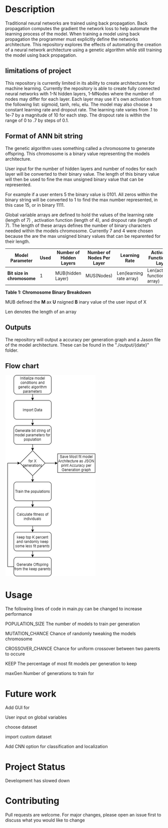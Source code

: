 # Description

Traditional neural networks are trained using back propagation. Back propagation computes the gradient the network loss to help automate the learning process of the model. When training a model using back propagation the programmer must explicitly define the networks architecture. This repository explores the effects of automating the creation of a neural network architecture using a genetic algorithm while still training the model using back propagation.

## limitations of project

This repository is currently limited in its ability to create architectures for machine learning. Currently the repository is able to create fully connected neural networks with 1-N hidden layers, 1-MNodes where the number of nodes may differ for each layer. Each layer may use it&#39;s own activation from the following list: sigmoid, tanh, relu, elu. The model may also choose a constant learning rate and dropout rate. The learning rate varies from .1 to 1e-7 by a magnitude of 10 for each step. The dropout rate is within the range of 0 to .7 by steps of 0.1.

## Format of ANN bit string

The genetic algorithm uses something called a chromosome to generate offspring. This chromosome is a binary value representing the models architecture.

User input for the number of hidden layers and number of nodes for each layer will be converted to their binary value. The length of this binary value will then be used to fine the max unsigned binary value that can be represented.

For example if a user enters 5 the binary value is 0101. All zeros within the binary string will be converted to 1 to find the max number represented, in this case 15, or in binary 1111.

Global variable arrays are defined to hold the values of the learning rate (length of 7) , activation function (length of 4), and dropout rate (length of 7). The length of these arrays defines the number of binary characters needed within the models chromosome. Currently 7 and 4 were chosen because the are the max unsigned binary values that can be reparented for their length.

| **Model Parameter** | **Used** | **Number of Hidden Layers** | **Number of Nodes Per Layer** | **Learning Rate** | **Activation Function Per Layer** | **Dropout Rate** |
| --- | --- | --- | --- | --- | --- | --- |
| **Bit size in chromosome** | 1 | MUB(hidden Layer) | MUS(Nodes) | Len(learning rate array) | Len(activation function array) | Len(dropout rate array) |

**Table 1: Chromosome Binary Breakdown**

MUB defined the **M** ax **U** nsigned **B** inary value of the user input of X

Len denotes the length of an array

## Outputs

The repository will output a accuracy per generation graph and a Jason file of the model architecture. These can be found in the &quot;./output/{date}&quot; folder.

## Flow chart


![NNOGA_Flow_Cart](https://github.com/viktor1223/Neural-Network-Optimization/blob/master/Figures/NNOGA_Flow_Chart.jpg?raw=true)

# Usage

The following lines of code in main.py can be changed to increase performance

POPULATION\_SIZE The number of models to train per generation

MUTATION\_CHANCE Chance of randomly tweaking the models chromosome

CROSSOVER\_CHANCE Chance for uniform crossover between two parents to occure

KEEP The percentage of most fit models per generation to keep

maxGen Number of generations to train for

# Future work

Add GUI for

User input on global variables

choose dataset

import custom dataset

Add CNN option for classification and localization

# Project Status

Development has slowed down

# Contributing

Pull requests are welcome. For major changes, please open an issue first to discuss what you would like to change
